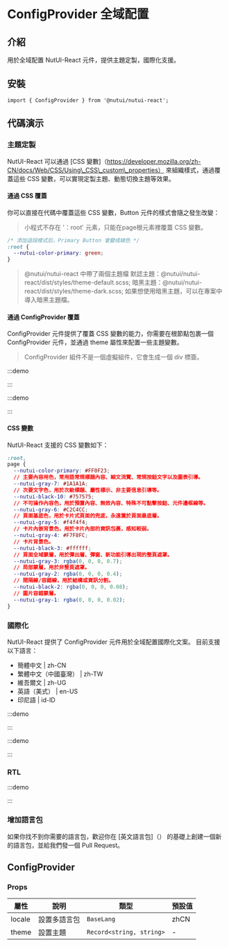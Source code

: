 # ConfigProvider 全域配置

## 介紹

用於全域配置 NutUI-React 元件，提供主題定製，國際化支援。

## 安裝

```tsx
import { ConfigProvider } from '@nutui/nutui-react';
```

## 代碼演示

### 主題定製

NutUI-React 可以通過 \[CSS 變數\]（<https://developer.mozilla.org/zh-CN/docs/Web/CSS/Using\_CSS\_custom\_properties）> 來組織樣式，通過覆蓋這些 CSS 變數，可以實現定製主題、動態切換主題等效果。

#### 通過 CSS 覆蓋

你可以直接在代碼中覆蓋這些 CSS 變數，Button 元件的樣式會隨之發生改變：

> 小程式不存在 '：root' 元素，只能在page根元素裡覆蓋 CSS 變數。

```css
/* 添加這段樣式后，Primary Button 會變成綠色 */
:root {
  --nutui-color-primary: green;
}
```

> @nutui/nutui-react 中帶了兩個主題檔 默認主題：@nutui/nutui-react/dist/styles/theme-default.scss; 暗黑主題：@nutui/nutui-react/dist/styles/theme-dark.scss; 如果想使用暗黑主題，可以在專案中導入暗黑主題檔。

#### 通過 ConfigProvider 覆蓋

ConfigProvider 元件提供了覆蓋 CSS 變數的能力，你需要在根節點包裹一個 ConfigProvider 元件，並通過 theme 屬性來配置一些主題變數。

> ConfigProvider 組件不是一個虛擬組件，它會生成一個 div 標簽。

:::demo

<CodeBlock src='h5/demo1.tsx'></CodeBlock>

:::

:::demo

<CodeBlock src='taro/demo2.tsx'></CodeBlock>

:::

#### CSS 變數

NutUI-React 支援的 CSS 變數如下：

```css
:root,
page {
  --nutui-color-primary: #FF0F23;
  // 主要內容用色，常用語常規標題內容、細文流覽、常規按鈕文字以及圖表引導。
  --nutui-gray-7: #1A1A1A;
  // 次要文字色，用於次級標題、屬性標示、非主要信息引導等。
  --nutui-black-10: #757575;
  // 不可操作內容色，用於預置內容、無效內容、特殊不可點擊按鈕、元件邊框線等。
  --nutui-gray-6: #C2C4CC;
  // 頁面基底色，用於卡片式頁面的兜底，永遠置於頁面最底層。
  --nutui-gray-5: #f4f4f4;
  // 卡片內嵌背景色，用於卡片內部的資訊包裹，感知較弱。
  --nutui-gray-4: #F7F8FC;
  // 卡片背景色。
  --nutui-black-3: #ffffff;
  // 頁面全域蒙層，用於彈出層、彈窗、新功能引導出現的整頁遮罩。
  --nutui-gray-3: rgba(0, 0, 0, 0.7);
  // 局部蒙層，用於非整頁遮罩。
  --nutui-gray-2: rgba(0, 0, 0, 0.4);
  // 間隔線/容錯線，用於結構或資訊分割。
  --nutui-black-2: rgba(0, 0, 0, 0.08);
  // 圖片容錯蒙層。
  --nutui-gray-1: rgba(0, 0, 0, 0.02);
}

```

### 國際化

NutUI-React 提供了 ConfigProvider 元件用於全域配置國際化文案。 目前支援以下語言：

* 簡體中文 | zh-CN
* 繁體中文（中國臺灣） | zh-TW
* 維吾爾文 | zh-UG
* 英語（美式） | en-US
* 印尼語 | id-ID

:::demo

<CodeBlock src='h5/demo3.tsx'></CodeBlock>

:::

:::demo

<CodeBlock src='taro/demo4.tsx'></CodeBlock>

:::

### RTL

:::demo

<CodeBlock src='h5/demo5.tsx'></CodeBlock>

:::

### 增加語言包

如果你找不到你需要的語言包，歡迎你在 \[英文語言包\]（） 的基礎上創建一個新的語言包，並給我們發一個 Pull Request。

## ConfigProvider

### Props

| 屬性 | 說明 | 類型 | 預設值 |
| --- | --- | --- | --- |
| locale | 設置多語言包 | `BaseLang` | zhCN |
| theme | 設置主題 | `Record<string, string>` | \- |
